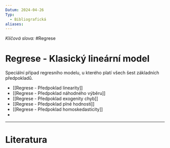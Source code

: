 ```yaml
---
Datum: 2024-04-26
Typ:
  - Bibliografická
aliases:
---
```

*Klíčová slova:* #Regrese
# Regrese - Klasický lineární model
Speciální případ regresního modelu, u kterého platí všech šest základních předpokladů.
- [[Regrese - Předpoklad linearity]]
- [[Regrese - Předpoklad náhodného výběru]]
- [[Regrese - Předpoklad exogenity chyb]]
- [[Regrese - Předpoklad plné hodnosti]]
- [[Regrese - Předpoklad homoskedasticity]]
- 
- - -
# Literatura

